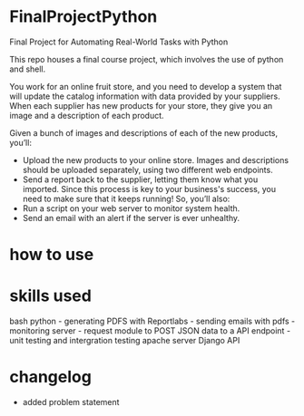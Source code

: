 # FinalProjectPython
Final Project for Automating Real-World Tasks with Python

This repo houses a final course project, 
which involves the use of python and shell.

You work for an online fruit store, and you need to develop a system that will update the catalog information with data provided by your suppliers. When each supplier has new products for your store, they give you an image and a description of each product.

Given a bunch of images and descriptions of each of the new products, you’ll:

- Upload the new products to your online store. Images and descriptions should be uploaded separately, using two different web endpoints.
- Send a report back to the supplier, letting them know what you imported.
Since this process is key to your business's success, you need to make sure that it keeps running! So, you’ll also:
- Run a script on your web server to monitor system health.
- Send an email with an alert if the server is ever unhealthy.

# how to use 


# skills used
bash
python
    - generating PDFS with Reportlabs
    - sending emails with pdfs
    - monitoring server 
    - request module to POST JSON data to a API endpoint
    - unit testing and intergration testing
apache server
Django API


# changelog 

- added problem statement